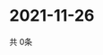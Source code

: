 # 2021-11-26
  共 0条

  <!-- BEGIN -->
  <!-- 最后更新时间Fri Nov 26 2021 02:20:29 GMT+0000 (Coordinated Universal Time) -->
  
  <!-- END -->
  
  